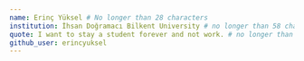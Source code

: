 ```yaml
---
name: Erinç Yüksel # No longer than 28 characters
institution: İhsan Doğramacı Bilkent University # no longer than 58 characters
quote: I want to stay a student forever and not work. # no longer than 100 characters, avoid using quotes(") to guarantee the format remains the same.
github_user: erincyuksel
---
```

